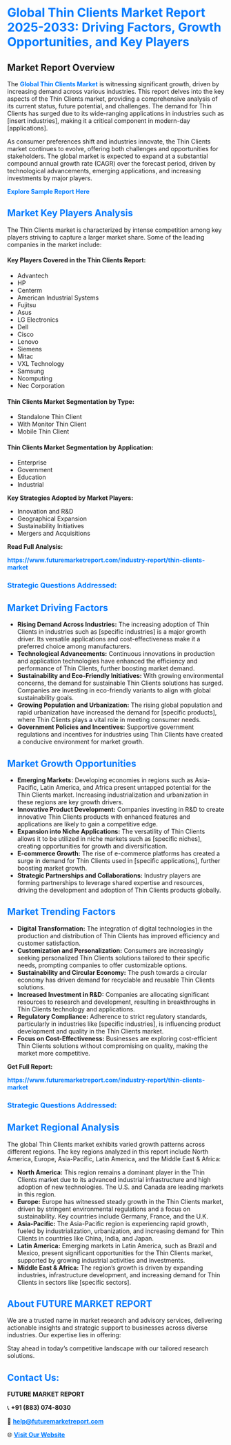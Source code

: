 <h1 style="color: #007BFF;">Global Thin Clients Market Report 2025-2033: Driving Factors, Growth Opportunities, and Key Players</h1>

<section id="overview">
<h2>Market Report Overview</h2>
<p>The <a href="https://www.futuremarketreport.com/industry-report/thin-clients-market" style="color: #007BFF; text-decoration: none;"><strong>Global Thin Clients Market</strong></a> is witnessing significant growth, driven by increasing demand across various industries. This report delves into the key aspects of the Thin Clients market, providing a comprehensive analysis of its current status, future potential, and challenges. The demand for Thin Clients has surged due to its wide-ranging applications in industries such as [insert industries], making it a critical component in modern-day [applications].</p>
<p>As consumer preferences shift and industries innovate, the Thin Clients market continues to evolve, offering both challenges and opportunities for stakeholders. The global market is expected to expand at a substantial compound annual growth rate (CAGR) over the forecast period, driven by technological advancements, emerging applications, and increasing investments by major players.</p>
</section>

<section id="overview">
<p><a href="https://www.futuremarketreport.com/request-sample/reportId=76372" style="color: #007BFF; text-decoration: none;"><strong>Explore Sample Report Here</strong></a></p>
</section>

<section id="key-players">
<h2 style="color: #007BFF;">Market Key Players Analysis</h2>
<p>The Thin Clients market is characterized by intense competition among key players striving to capture a larger market share. Some of the leading companies in the market include:</p>
<h4>Key Players Covered in the Thin Clients Report:</h4>
<ul><li>Advantech</li><li>HP</li><li>Centerm</li><li>American Industrial Systems</li><li>Fujitsu</li><li>Asus</li><li>LG Electronics</li><li>Dell</li><li>Cisco</li><li>Lenovo</li><li>Siemens</li><li>Mitac</li><li>VXL Technology</li><li>Samsung</li><li>Ncomputing</li><li>Nec Corporation</li></ul>
<h4>Thin Clients Market Segmentation by Type:</h4>
<ul><li>Standalone Thin Client</li><li>With Monitor Thin Client</li><li>Mobile Thin Client</li></ul>

<h4>Thin Clients Market Segmentation by Application:</h4>
<ul><li>Enterprise</li><li>Government</li><li>Education</li><li>Industrial</li></ul>
<p><strong>Key Strategies Adopted by Market Players:</strong></p>
<ul>
<li>Innovation and R&D</li>
<li>Geographical Expansion</li>
<li>Sustainability Initiatives</li>
<li>Mergers and Acquisitions</li>
</ul>
</section>

<section>
<p><strong>Read Full Analysis: </strong></p><a href="https://www.futuremarketreport.com/industry-report/thin-clients-market" style="color: #007BFF; text-decoration: none;"><strong>https://www.futuremarketreport.com/industry-report/thin-clients-market</strong></a>
<h3 style="color: #007BFF;">Strategic Questions Addressed:</h3>
</section>

<section id="driving-factors">
<h2 style="color: #007BFF;">Market Driving Factors</h2>
<ul>
<li><strong>Rising Demand Across Industries:</strong> The increasing adoption of Thin Clients in industries such as [specific industries] is a major growth driver. Its versatile applications and cost-effectiveness make it a preferred choice among manufacturers.</li>
<li><strong>Technological Advancements:</strong> Continuous innovations in production and application technologies have enhanced the efficiency and performance of Thin Clients, further boosting market demand.</li>
<li><strong>Sustainability and Eco-Friendly Initiatives:</strong> With growing environmental concerns, the demand for sustainable Thin Clients solutions has surged. Companies are investing in eco-friendly variants to align with global sustainability goals.</li>
<li><strong>Growing Population and Urbanization:</strong> The rising global population and rapid urbanization have increased the demand for [specific products], where Thin Clients plays a vital role in meeting consumer needs.</li>
<li><strong>Government Policies and Incentives:</strong> Supportive government regulations and incentives for industries using Thin Clients have created a conducive environment for market growth.</li>
</ul>
</section>

<section id="growth-opportunities">
<h2 style="color: #007BFF;">Market Growth Opportunities</h2>
<ul>
<li><strong>Emerging Markets:</strong> Developing economies in regions such as Asia-Pacific, Latin America, and Africa present untapped potential for the Thin Clients market. Increasing industrialization and urbanization in these regions are key growth drivers.</li>
<li><strong>Innovative Product Development:</strong> Companies investing in R&D to create innovative Thin Clients products with enhanced features and applications are likely to gain a competitive edge.</li>
<li><strong>Expansion into Niche Applications:</strong> The versatility of Thin Clients allows it to be utilized in niche markets such as [specific niches], creating opportunities for growth and diversification.</li>
<li><strong>E-commerce Growth:</strong> The rise of e-commerce platforms has created a surge in demand for Thin Clients used in [specific applications], further boosting market growth.</li>
<li><strong>Strategic Partnerships and Collaborations:</strong> Industry players are forming partnerships to leverage shared expertise and resources, driving the development and adoption of Thin Clients products globally.</li>
</ul>
</section>

<section id="trending-factors">
<h2 style="color: #007BFF;">Market Trending Factors</h2>
<ul>
<li><strong>Digital Transformation:</strong> The integration of digital technologies in the production and distribution of Thin Clients has improved efficiency and customer satisfaction.</li>
<li><strong>Customization and Personalization:</strong> Consumers are increasingly seeking personalized Thin Clients solutions tailored to their specific needs, prompting companies to offer customizable options.</li>
<li><strong>Sustainability and Circular Economy:</strong> The push towards a circular economy has driven demand for recyclable and reusable Thin Clients solutions.</li>
<li><strong>Increased Investment in R&D:</strong> Companies are allocating significant resources to research and development, resulting in breakthroughs in Thin Clients technology and applications.</li>
<li><strong>Regulatory Compliance:</strong> Adherence to strict regulatory standards, particularly in industries like [specific industries], is influencing product development and quality in the Thin Clients market.</li>
<li><strong>Focus on Cost-Effectiveness:</strong> Businesses are exploring cost-efficient Thin Clients solutions without compromising on quality, making the market more competitive.</li>
</ul>
</section>

<section>
<p><strong>Get Full Report: </strong></p><a href="https://www.futuremarketreport.com/industry-report/thin-clients-market" style="color: #007BFF; text-decoration: none;"><strong>https://www.futuremarketreport.com/industry-report/thin-clients-market</strong></a>
<h3 style="color: #007BFF;">Strategic Questions Addressed:</h3>
</section>


<section id="regional-analysis">
<h2 style="color: #007BFF;">Market Regional Analysis</h2>
<p>The global Thin Clients market exhibits varied growth patterns across different regions. The key regions analyzed in this report include North America, Europe, Asia-Pacific, Latin America, and the Middle East & Africa:</p>
<ul>
<li><strong>North America:</strong> This region remains a dominant player in the Thin Clients market due to its advanced industrial infrastructure and high adoption of new technologies. The U.S. and Canada are leading markets in this region.</li>
<li><strong>Europe:</strong> Europe has witnessed steady growth in the Thin Clients market, driven by stringent environmental regulations and a focus on sustainability. Key countries include Germany, France, and the U.K.</li>
<li><strong>Asia-Pacific:</strong> The Asia-Pacific region is experiencing rapid growth, fueled by industrialization, urbanization, and increasing demand for Thin Clients in countries like China, India, and Japan.</li>
<li><strong>Latin America:</strong> Emerging markets in Latin America, such as Brazil and Mexico, present significant opportunities for the Thin Clients market, supported by growing industrial activities and investments.</li>
<li><strong>Middle East & Africa:</strong> The region’s growth is driven by expanding industries, infrastructure development, and increasing demand for Thin Clients in sectors like [specific sectors].</li>
</ul>
</section>

<footer>
<h2 style="color: #007BFF;">About FUTURE MARKET REPORT</h2>
<p>We are a trusted name in market research and advisory services, delivering actionable insights and strategic support to businesses across diverse industries. Our expertise lies in offering:</p>

<p>Stay ahead in today’s competitive landscape with our tailored research solutions.</p>

<h2 style="color: #007BFF;">Contact Us:</h2>
<p><strong>FUTURE MARKET REPORT</strong></p>
<p>📞 <strong>+91 (883) 074-8030</strong></p>
<p>📧 <strong><a href="mailto:help@futuremarketreport.com" style="color: #007BFF;">help@futuremarketreport.com</a></strong></p>
<p>🌐 <strong><a href="https://www.futuremarketreport.com/" style="color: #007BFF;">Visit Our Website</a></strong></p>
</footer>
